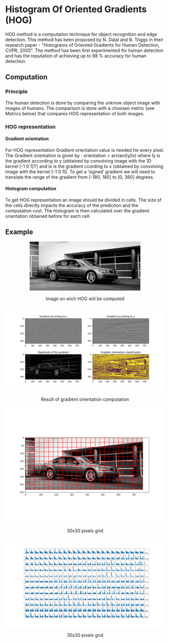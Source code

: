 # Histogram Of Oriented Gradients (HOG)

HOG method is a computation technique for object recognition and edge detection. This method has been proposed by N. Dalal and B. Triggs in their research paper - "Histograms of Oriented Gradients for Human Detection, CVPR, 2005". The method has been first experimented for human detection and has the reputation of achieving up to 98 % accuracy for human detection.

## Computation

### Principle

The human detection is done by comparing the unknow object image with images of humans. The comparison is done with a choosen metric (see Metrics below) that compares HOG representation of both images. 

### HOG representation

#### Gradient orientation

For HOG representation Gradient orientation value is needed for every pixel. The Gradient orientation is given by : orientation = arctan(Iy/Ix) where Iy is the gradient according to y (obtained by convolving image with the 1D kernel [-1 0 1]T) and Ix is the gradient ccording to x (obtained by convolving image with the kernel [-1 0 1]). To get a ‘signed’ gradient we will need to translate the range of the gradient from [-180, 180] to [0, 360] degrees.

#### Histogram computation

To get HOG representation an image should be divided in cells. The size of the cells directly impacts the accuracy of the prediction and the computation cost. The histogram is then calculated over the gradient orientation obtained before for each cell.

## Example

<p align="center">
  <img src="Figures/car1.bmp" width="350"/>
  <p align="center">Image on wich HOG will be computed</p>
</p>


<p align="center">
  <img src="Figures/gradients.png" width="700"/>
  <p align="center">Result of gradient orientation computation</p>
</p>

<p align="center">
  <img src="Figures/grid.png" width="700"/>
  <p align="center">30x30 pixels grid</p>
</p>

<p align="center">
  <img src="Figures/HOG.png" width="700"/>
  <p align="center">30x30 pixels grid</p>
</p>




